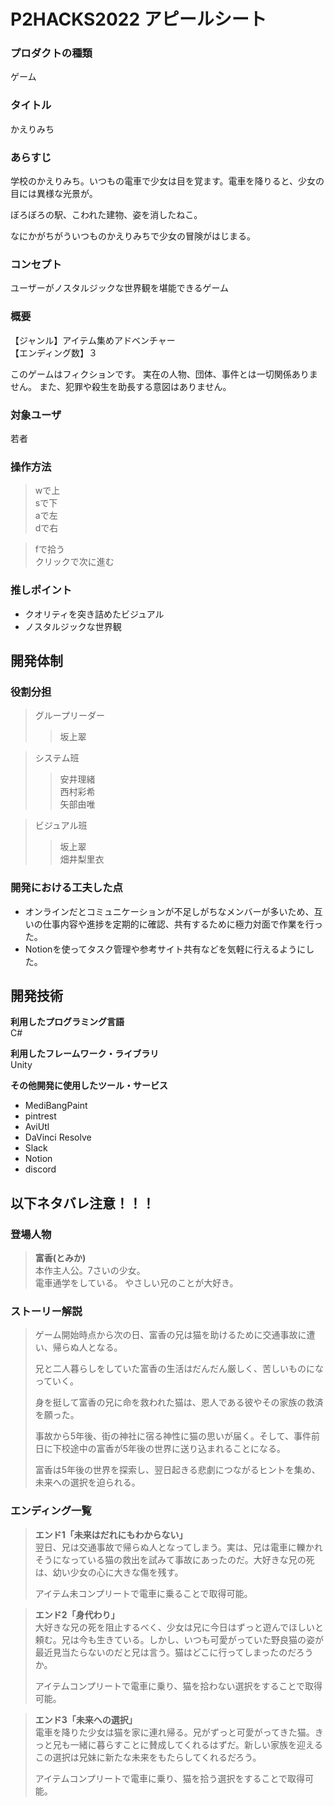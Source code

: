 # P2HACKS2022 アピールシート 
### **プロダクトの種類**  
ゲーム

### **タイトル**  
かえりみち

### **あらすじ**  
学校のかえりみち。いつもの電車で少女は目を覚ます。電車を降りると、少女の目には異様な光景が。 

ぼろぼろの駅、こわれた建物、姿を消したねこ。  

なにかがちがういつものかえりみちで少女の冒険がはじまる。

### **コンセプト**  
ユーザーがノスタルジックな世界観を堪能できるゲーム

### **概要**  
【ジャンル】アイテム集めアドベンチャー  
【エンディング数】３  

このゲームはフィクションです。
実在の人物、団体、事件とは一切関係ありません。
また、犯罪や殺生を助長する意図はありません。

### **対象ユーザ**  
若者

### **操作方法**  
>wで上  
>sで下  
>aで左  
>dで右  
  
>fで拾う  
>クリックで次に進む  

### **推しポイント**  
* クオリティを突き詰めたビジュアル  
* ノスタルジックな世界観

## 開発体制  

### **役割分担**  
>グループリーダー  
>>坂上翠  
  
>システム班  
>>安井理緒  
>>西村彩希  
>>矢部由唯  
  
>ビジュアル班  
>>坂上翠  
>>畑井梨里衣  

### **開発における工夫した点**  
* オンラインだとコミュニケーションが不足しがちなメンバーが多いため、互いの仕事内容や進捗を定期的に確認、共有するために極力対面で作業を行った。
* Notionを使ってタスク管理や参考サイト共有などを気軽に行えるようにした。

## 開発技術 

**利用したプログラミング言語**  
C#

**利用したフレームワーク・ライブラリ**  
Unity

**その他開発に使用したツール・サービス**  
* MediBangPaint  
* pintrest  
* AviUtl  
* DaVinci Resolve 
* Slack 
* Notion  
* discord  

## 以下ネタバレ注意！！！
### **登場人物**  
>**富香(とみか)**  
本作主人公。7さいの少女。  
電車通学をしている。 
やさしい兄のことが大好き。  

### **ストーリー解説**  
>ゲーム開始時点から次の日、富香の兄は猫を助けるために交通事故に遭い、帰らぬ人となる。
>
>兄と二人暮らしをしていた富香の生活はだんだん厳しく、苦しいものになっていく。
>
>身を挺して富香の兄に命を救われた猫は、恩人である彼やその家族の救済を願った。
>
>事故から5年後、街の神社に宿る神性に猫の思いが届く。そして、事件前日に下校途中の富香が5年後の世界に送り込まれることになる。
>
>富香は5年後の世界を探索し、翌日起きる悲劇につながるヒントを集め、未来への選択を迫られる。

### **エンディング一覧**
>**エンド1「未来はだれにもわからない」**  
>翌日、兄は交通事故で帰らぬ人となってしまう。実は、兄は電車に轢かれそうになっている猫の救出を試みて事故にあったのだ。大好きな兄の死は、幼い少女の心に大きな傷を残す。
>
>アイテム未コンプリートで電車に乗ることで取得可能。

>**エンド2「身代わり」**  
>大好きな兄の死を阻止するべく、少女は兄に今日はずっと遊んでほしいと頼む。兄は今も生きている。しかし、いつも可愛がっていた野良猫の姿が最近見当たらないのだと兄は言う。猫はどこに行ってしまったのだろうか。
>
>アイテムコンプリートで電車に乗り、猫を拾わない選択をすることで取得可能。

>**エンド3「未来への選択」**  
>電車を降りた少女は猫を家に連れ帰る。兄がずっと可愛がってきた猫。きっと兄も一緒に暮らすことに賛成してくれるはずだ。新しい家族を迎えるこの選択は兄妹に新たな未来をもたらしてくれるだろう。
>
>アイテムコンプリートで電車に乗り、猫を拾う選択をすることで取得可能。

